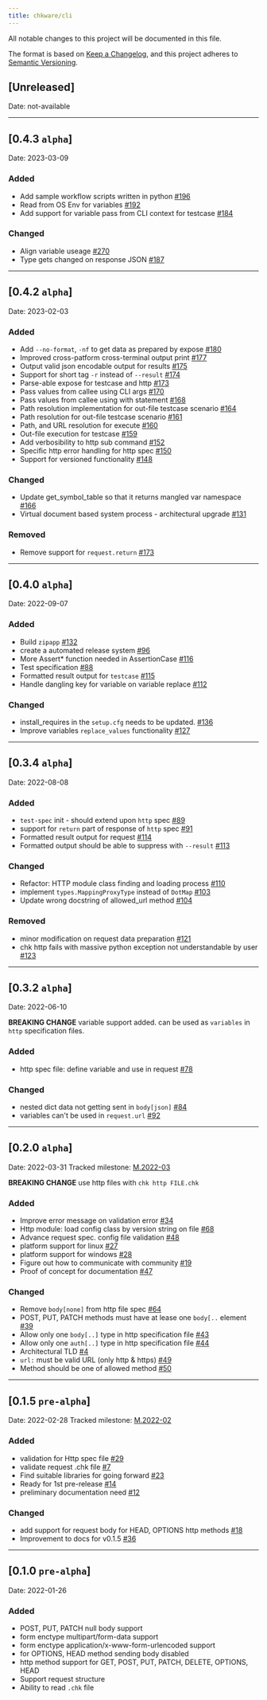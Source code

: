 ```yaml
---
title: chkware/cli
---
```


All notable changes to this project will be documented in this file.

The format is based on [Keep a Changelog](https://keepachangelog.com/en/1.0.0/),
and this project adheres to [Semantic Versioning](https://semver.org/spec/v2.0.0.html).

## [Unreleased]
Date: not-available

---

## [0.4.3 `alpha`]

Date: 2023-03-09

### Added

- Add sample workflow scripts written in python [#196](https://github.com/chkware/cli/issues/196)
- Read from OS Env for variables [#192](https://github.com/chkware/cli/issues/192)
- Add support for variable pass from CLI context for testcase [#184](https://github.com/chkware/cli/issues/184)

### Changed

- Align variable useage [#270](https://github.com/chkware/cli/issues/270)
- Type gets changed on response JSON [#187](https://github.com/chkware/cli/issues/187)

---

## [0.4.2 `alpha`]

Date: 2023-02-03

### Added

- Add `--no-format`, `-nf` to get data as prepared by expose [#180](https://github.com/chkware/cli/issues/180)
- Improved cross-patform cross-terminal output print [#177](https://github.com/chkware/cli/issues/177)
- Output valid json encodable output for results [#175](https://github.com/chkware/cli/issues/175)
- Support for short tag `-r` instead of `--result` [#174](https://github.com/chkware/cli/issues/174)
- Parse-able expose for testcase and http [#173](https://github.com/chkware/cli/issues/173)
- Pass values from callee using CLI args [#170](https://github.com/chkware/cli/issues/170)
- Pass values from callee using with statement [#168](https://github.com/chkware/cli/issues/168)
- Path resolution implementation for out-file testcase scenario [#164](https://github.com/chkware/cli/issues/164)
- Path resolution for out-file testcase scenario [#161](https://github.com/chkware/cli/issues/161)
- Path, and URL resolution for execute [#160](https://github.com/chkware/cli/issues/160)
- Out-file execution for testcase [#159](https://github.com/chkware/cli/issues/159)
- Add verbosibility to http sub command [#152](https://github.com/chkware/cli/issues/152)
- Specific http error handling for http spec [#150](https://github.com/chkware/cli/issues/150)
- Support for versioned functionality [#148](https://github.com/chkware/cli/issues/148)

### Changed

- Update get_symbol_table so that it returns mangled var namespace [#166](https://github.com/chkware/cli/issues/166)
- Virtual document based system process - architectural upgrade [#131](https://github.com/chkware/cli/issues/131)

### Removed

- Remove support for `request.return` [#173](https://github.com/chkware/cli/issues/173)

---
## [0.4.0 `alpha`]
Date: 2022-09-07

### Added
- Build `zipapp`  [#132](https://github.com/chkware/cli/issues/132)
- create a automated release system [#96](https://github.com/chkware/cli/issues/96)
- More Assert* function needed in AssertionCase [#116](https://github.com/chkware/cli/issues/116)
- Test specification [#88](https://github.com/chkware/cli/issues/88)
- Formatted result output for `testcase` [#115](https://github.com/chkware/cli/issues/115)
- Handle dangling key for variable on variable replace [#112](https://github.com/chkware/cli/issues/112)

### Changed
- install_requires in the `setup.cfg` needs to be updated. [#136](https://github.com/chkware/cli/issues/136)
- Improve variables `replace_values` functionality [#127](https://github.com/chkware/cli/issues/127)

---
## [0.3.4 `alpha`]
Date: 2022-08-08

### Added
- `test-spec` init - should extend upon `http` spec [#89](https://github.com/chkware/cli/issues/89)
- support for `return` part of response of `http` spec [#91](https://github.com/chkware/cli/issues/91)
- Formatted result output for request [#114](https://github.com/chkware/cli/issues/114)
- Formatted output should be able to suppress with `--result` [#113](https://github.com/chkware/cli/issues/113)

### Changed
- Refactor: HTTP module class finding and loading process [#110](https://github.com/chkware/cli/issues/110)
- implement `types.MappingProxyType` instead of `DotMap` [#103](https://github.com/chkware/cli/issues/103)
- Update wrong docstring of allowed_url method [#104](https://github.com/chkware/cli/issues/104)

### Removed
- minor modification on request data preparation [#121](https://github.com/chkware/cli/issues/121)
- chk http fails with massive python exception not understandable by user [#123](https://github.com/chkware/cli/issues/123)

---
## [0.3.2 `alpha`]
Date: 2022-06-10

**BREAKING CHANGE** variable support added. can be used as `variables` in `http` specification files.

### Added
- http spec file: define variable and use in request [#78](https://github.com/chkware/cli/issues/78)

### Changed
- nested dict data not getting sent in `body[json]` [#84](https://github.com/chkware/cli/issues/84)
- variables can't be used in `request.url` [#92](https://github.com/chkware/cli/issues/92)

---
## [0.2.0 `alpha`]
Date: 2022-03-31
Tracked milestone: [M.2022-03](https://github.com/chkware/cli/milestone/2)

**BREAKING CHANGE** use http files with `chk http FILE.chk`

### Added
- Improve error message on validation error [#34](https://github.com/chkware/cli/issues/34)
- Http module: load config class by version string on file [#68](https://github.com/chkware/cli/issues/68)
- Advance request spec. config file validation [#48](https://github.com/chkware/cli/issues/48)
- platform support for linux [#27](https://github.com/chkware/cli/issues/27)
- platform support for windows [#28](https://github.com/chkware/cli/issues/28)
- Figure out how to communicate with community [#19](https://github.com/chkware/cli/issues/19)
- Proof of concept for documentation [#47](https://github.com/chkware/cli/issues/47)

### Changed
- Remove `body[none]` from http file spec [#64](https://github.com/chkware/cli/issues/64)
- POST, PUT, PATCH methods must have at lease one `body[..` element [#39](https://github.com/chkware/cli/issues/39)
- Allow only one `body[..]` type in http specification file [#43](https://github.com/chkware/cli/issues/43)
- Allow only one `auth[..]` type in http specification file [#44](https://github.com/chkware/cli/issues/44)
- Architectural TLD [#4](https://github.com/chkware/cli/issues/4)
- `url:` must be valid URL (only http & https) [#49](https://github.com/chkware/cli/issues/49)
- Method should be one of allowed method [#50](https://github.com/chkware/cli/issues/50)

---
## [0.1.5 `pre-alpha`]  
Date: 2022-02-28
Tracked milestone: [M.2022-02](https://github.com/chkware/cli/milestone/1)

### Added
- validation for Http spec file [#29](https://github.com/chkware/cli/issues/29)
- validate request .chk file [#7](https://github.com/chkware/cli/issues/7)
- Find suitable libraries for going forward [#23](https://github.com/chkware/cli/issues/23)
- Ready for 1st pre-release [#14](https://github.com/chkware/cli/issues/14)
- preliminary documentation need [#12](https://github.com/chkware/cli/issues/12)

### Changed
- add support for request body for HEAD, OPTIONS http methods [#18](https://github.com/chkware/cli/issues/18)
- Improvement to docs for v0.1.5 [#36](https://github.com/chkware/cli/issues/36)

---
## [0.1.0 `pre-alpha`] 
Date: 2022-01-26

### Added
- POST, PUT, PATCH null body support
- form enctype multipart/form-data support
- form enctype application/x-www-form-urlencoded support
- for OPTIONS, HEAD method sending body disabled
- http method support for GET, POST, PUT, PATCH, DELETE, OPTIONS, HEAD
- Support request structure
- Ability to read `.chk` file

